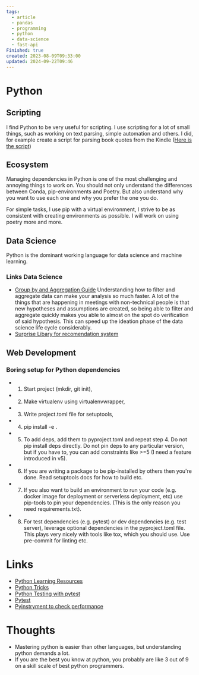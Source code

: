 ```yaml
---
tags:
  - article
  - pandas
  - programming
  - python
  - data-science
  - fast-api
Finished: true
created: 2023-08-09T09:33:00
updated: 2024-09-22T09:46
---
```

# Python


## Scripting 
I find Python to be very useful for scripting. I use scripting for a lot of small things, such as working on text parsing, simple automation and others.
I did, for example create a script for parsing book quotes from the Kindle ([Here is the script](https://github.com/EmilRamsvik/dotfiles/blob/master/scripts/get_quotes.py))


## Ecosystem

Managing dependencies in Python is one of the most challenging and annoying things to work on. You should not only understand the differences between Conda, pip-environments and Poetry. But also understand why you want to use each one and why you prefer the one you do. 

For simple tasks, I use pip with a virtual environment, I strive to be as consistent with creating environments as possible. I will work on using poetry more and more. 


## Data Science
Python is the dominant working language for data science and machine learning. 


### Links Data Science

- [Group by and Aggregation Guide](https://pbpython.com/groupby-agg.html) Understanding how to filter and aggregate data can make your analysis so much faster. A lot of the things that are happening in meetings with non-technical people is that new hypotheses and assumptions are created, so being able to filter and aggregate quickly makes you able to almost on the spot do verification of said hypothesis.  This can speed up the ideation phase of the data science life cycle considerably. 
- [Surprise Libary for recomendation system](https://surpriselib.com/)

## Web Development


### Boring setup for Python dependencies
- 1. Start project (mkdir, git init),
- 2. Make virtualenv using virtualenvwrapper,
- 3. Write project.toml file for setuptools,
- 4. pip install -e .
- 5. To add deps, add them to pyproject.toml and repeat step 4. Do not pip install deps directly. Do not pin deps to any particular version, but if you have to, you can add constraints like >=5 (I need a feature introduced in v5).
- 6. If you are writing a package to be pip-installed by others then you're done. Read setuptools docs for how to build etc.
- 7. If you also want to build an environment to run your code (e.g. docker image for deployment or serverless deployment, etc) use pip-tools to pin your dependencies. (This is the only reason you need requirements.txt).
- 8. For test dependencies (e.g. pytest) or dev dependencies (e.g. test server), leverage optional dependencies in the pyproject.toml file. This plays very nicely with tools like tox, which you should use. Use pre-commit for linting etc. 
# Links
- [Python Learning Resources](https://learnbyexample.github.io/py_resources/)
- [Python Tricks](../../Books/Book%20Reviews/Programming/Python/Python%20Tricks.md)
- [Python Testing with pytest](../../Books/Book%20Reviews/Programming/Python/Python%20Testing%20with%20pytest.md)
- [Pytest](Pytest.md)
- [Pyinstryment to check performance](https://github.com/joerick/pyinstrument)

# Thoughts 
- Mastering python is easier than other languages, but understanding python demands a lot. 
- If you are the best you know at python, you probably are like 3 out of 9 on a skill scale of best python programmers. 


